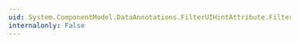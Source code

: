 ```yaml
---
uid: System.ComponentModel.DataAnnotations.FilterUIHintAttribute.FilterUIHint
internalonly: False
---
```

